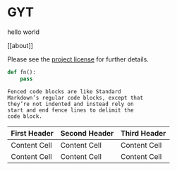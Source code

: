 # GYT

hello world

[[about]]

Please see the [project license](about.md#license) for further details.

```python
def fn():
    pass
```

```
Fenced code blocks are like Standard
Markdown’s regular code blocks, except that
they’re not indented and instead rely on
start and end fence lines to delimit the
code block.
```

| First Header | Second Header | Third Header |
| ------------ | ------------- | ------------ |
| Content Cell | Content Cell  | Content Cell |
| Content Cell | Content Cell  | Content Cell |
